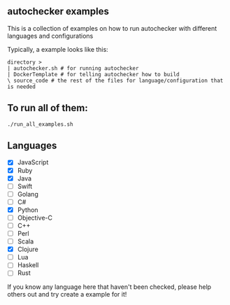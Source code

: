 ## autochecker examples

This is a collection of examples on how to run autochecker with different languages and configurations

Typically, a example looks like this:

```
directory >
| autochecker.sh # for running autochecker 
| DockerTemplate # for telling autochecker how to build
\ source_code # the rest of the files for language/configuration that is needed
```

## To run all of them:

`./run_all_examples.sh`

## Languages

* [x] JavaScript
* [x] Ruby
* [x] Java
* [ ] Swift
* [ ] Golang
* [ ] C#
* [x] Python
* [ ] Objective-C
* [ ] C++
* [ ] Perl
* [ ] Scala
* [x] Clojure
* [ ] Lua
* [ ] Haskell
* [ ] Rust

If you know any language here that haven't been checked, please help others out and try create a example for it!
